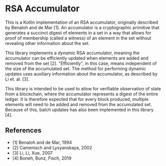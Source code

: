 # RSA Accumulator

This is a Kotlin implementation of an RSA accumulator, originally described by
Benaloh and de Mar [1]. An accumulator is a cryptographic primitive that
generates a succinct digest of elements in a set in a way that allows for proof
of membership (called a witness) of an element in the set without revealing
other information about the set.

This library implements a _dynamic_ RSA accumulator, meaning the accumulator can
be efficiently updated when elements are added and removed from the set [2].
"Efficiently", in this case, means independent of the size of the accumulated set.
The method for performing dynamic updates uses auxiliary information about the
accumulator, as described by Li et. al. [3].

This library is intended to be used to allow for verifiable observation of state
from a blockchain, where the accumulator represents a digest of the entire
ledger. It is therefore expected that for every block produced, multiple
elements will need to be added and removed from the accumulated set. Because of
this, batch updates has also been implemented in this library [4].

## References

- [1] Benaloh and de Mar, 1994
- [2] Camenisch and Lysyanskaya, 2002
- [3] Li, Li, Xue, 2007
- [4] Boneh, Bunz, Fisch, 2019
